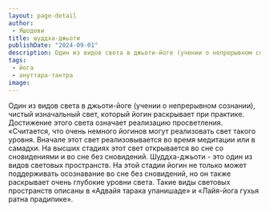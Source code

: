 ```yaml
---
layout: page-detail
author:
 - Яшодеви
title: шуддха-джьоти
publishDate: "2024-09-01"
description: Один из видов света в джьоти-йоге (учении о непрерывном сознании), чистый изначальный свет, который йогин раскрывает при практике. Достижение этого света означает реализацию просветления.
tags:
 - йога
 - ануттара-тантра
image: 
---
```


Один из видов света в джьоти-йоге (учении о непрерывном сознании), чистый изначальный свет, который йогин раскрывает при практике. Достижение этого света означает реализацию просветления.
 «Считается, что очень немного йогинов могут реализовать свет такого уровня. Вначале этот свет реализовывается во время медитации или в самадхи. На высших стадиях этот свет открывается во сне со сновидениями и во сне без сновидений. Шуддха-джьоти - это один из видов световых пространств. На этой стадии йогин не только может поддерживать осознавание во сне без сновидений, но он также раскрывает очень глубокие уровни света. Такие виды световых пространств описаны в «Адвайя тарака упанишаде» и «Лайя-йога гухья ратна прадипике».

